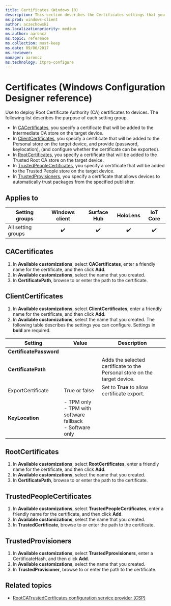 ```yaml
---
title: Certificates (Windows 10)
description: This section describes the Certificates settings that you can configure in provisioning packages for Windows 10 using Windows Configuration Designer.
ms.prod: windows-client
author: aczechowski
ms.localizationpriority: medium
ms.author: aaroncz
ms.topic: reference
ms.collection: must-keep
ms.date: 09/06/2017
ms.reviewer: 
manager: aaroncz
ms.technology: itpro-configure
---
```


# Certificates (Windows Configuration Designer reference)

Use to deploy Root Certificate Authority (CA) certificates to devices. The following list describes the purpose of each setting group.

- In [CACertificates](#cacertificates), you specify a certificate that will be added to the Intermediate CA store on the target device.
- In [ClientCertificates](#clientcertificates), you specify a certificate that will be added to the Personal store on the target device, and provide (password, keylocation), (and configure whether the certificate can be exported).
- In [RootCertificates](#rootcertificates), you specify a certificate that will be added to the Trusted Root CA store on the target device.
- In [TrustedPeopleCertificates](#trustedpeoplecertificates), you specify a certificate that will be added to the Trusted People store on the target device.
- In [TrustedProvisioners](#trustedprovisioners), you specify a certificate that allows devices to automatically trust packages from the specified publisher.

## Applies to

| Setting groups | Windows client | Surface Hub | HoloLens | IoT Core |
| --- | :---: | :---: | :---: | :---: |
| All setting groups | ✔️ |  ✔️ | ✔️ | ✔️ |


## CACertificates

1. In **Available customizations**, select **CACertificates**, enter a friendly name for the certificate, and then click **Add**.
2. In **Available customizations**, select the name that you created. 
3. In **CertificatePath**, browse to or enter the path to the certificate.


## ClientCertificates

1. In **Available customizations**, select **ClientCertificates**, enter a friendly name for the certificate, and then click **Add**.
2. In **Available customizations**, select the name that you created. The following table describes the settings you can configure. Settings in **bold** are required.

| Setting | Value | Description | 
| --- | --- | ---- | 
| **CertificatePassword** | |  |
| **CertificatePath** |  | Adds the selected certificate to the Personal store on the target device. |
| ExportCertificate | True or false | Set to **True** to allow certificate export.  |
| **KeyLocation** | - TPM only</br>- TPM with software fallback</br>- Software only  |  |

## RootCertificates

1. In **Available customizations**, select **RootCertificates**, enter a friendly name for the certificate, and then click **Add**.
2. In **Available customizations**, select the name that you created. 
3. In **CertificatePath**, browse to or enter the path to the certificate.

## TrustedPeopleCertificates

1. In **Available customizations**, select **TrustedPeopleCertificates**, enter a friendly name for the certificate, and then click **Add**.
2. In **Available customizations**, select the name that you created. 
3. In **TrustedCertificate**, browse to or enter the path to the certificate.


## TrustedProvisioners

1. In **Available customizations**, select **TrustedPprovisioners**, enter a CertificateHash, and then click **Add**.
2. In **Available customizations**, select the name that you created. 
3. In **TrustedProvisioner**, browse to or enter the path to the certificate.

## Related topics


- [RootCATrustedCertficates configuration service provider (CSP)](/windows/client-management/mdm/rootcacertificates-csp)
